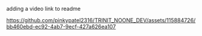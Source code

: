 adding a video link to readme




https://github.com/pinkypatel2316/TRINIT_NOONE_DEV/assets/115884726/bb460ebd-ec92-4ab7-9ecf-427a626ea107

